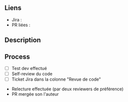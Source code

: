 <!--  Titre de la PR :
      Le format suivant doit être respecté : <type>(<jira>): <description courte>
      Le type corresond au type de ticket Jira : fix, feat, chore, etc. (https://www.conventionalcommits.org/en/v1.0.0/#summary)
      Exemple : `bug(M16AA1-1111): Sortie des truies de la bande après sevrage ̀
-->

## Liens
- Jira : 
- PR liées :

## Description

<!-- 
## Screenshots 
-->

## Process
- [ ] Test dev effectué
- [ ] Self-review du code
- [ ] Ticket Jira dans la colonne "Revue de code"
- Relecture effectuée (par deux reviewers de préférence)
- PR mergée son l'auteur
